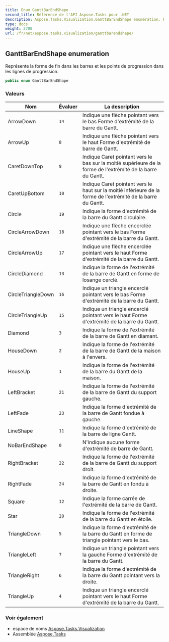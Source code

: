 ```yaml
---
title: Enum GanttBarEndShape
second_title: Référence de l'API Aspose.Tasks pour .NET
description: Aspose.Tasks.Visualization.GanttBarEndShape énumération. Représente la forme de fin dans les barres et les points de progression dans les lignes de progression.
type: docs
weight: 2700
url: /fr/net/aspose.tasks.visualization/ganttbarendshape/
---
```

## GanttBarEndShape enumeration

Représente la forme de fin dans les barres et les points de progression dans les lignes de progression.

```csharp
public enum GanttBarEndShape
```

### Valeurs

| Nom | Évaluer | La description |
| --- | --- | --- |
| ArrowDown | `14` | Indique une flèche pointant vers le bas Forme d'extrémité de la barre du Gantt. |
| ArrowUp | `8` | Indique une flèche pointant vers le haut Forme d'extrémité de barre de Gantt. |
| CaretDownTop | `9` | Indique Caret pointant vers le bas sur la moitié supérieure de la forme de l'extrémité de la barre du Gantt. |
| CaretUpBottom | `10` | Indique Caret pointant vers le haut sur la moitié inférieure de la forme de l'extrémité de la barre du Gantt. |
| Circle | `19` | Indique la forme d'extrémité de la barre du Gantt circulaire. |
| CircleArrowDown | `18` | Indique une flèche encerclée pointant vers le bas Forme d'extrémité de la barre du Gantt. |
| CircleArrowUp | `17` | Indique une flèche encerclée pointant vers le haut Forme d'extrémité de la barre du Gantt. |
| CircleDiamond | `13` | Indique la forme de l'extrémité de la barre de Gantt en forme de losange cerclé. |
| CircleTriangleDown | `16` | Indique un triangle encerclé pointant vers le bas Forme d'extrémité de la barre du Gantt. |
| CircleTriangleUp | `15` | Indique un triangle encerclé pointant vers le haut Forme d'extrémité de la barre du Gantt. |
| Diamond | `3` | Indique la forme de l'extrémité de la barre de Gantt en diamant. |
| HouseDown | `2` | Indique la forme de l'extrémité de la barre de Gantt de la maison à l'envers. |
| HouseUp | `1` | Indique la forme de l'extrémité de la barre du Gantt de la maison. |
| LeftBracket | `21` | Indique la forme de l'extrémité de la barre de Gantt du support gauche. |
| LeftFade | `23` | Indique la forme d'extrémité de la barre de Gantt fondue à gauche. |
| LineShape | `11` | Indique la forme d'extrémité de la barre de ligne Gantt. |
| NoBarEndShape | `0` | N'indique aucune forme d'extrémité de barre de Gantt. |
| RightBracket | `22` | Indique la forme de l'extrémité de la barre de Gantt du support droit. |
| RightFade | `24` | Indique la forme d'extrémité de la barre de Gantt en fondu à droite. |
| Square | `12` | Indique la forme carrée de l'extrémité de la barre de Gantt. |
| Star | `20` | Indique la forme de l'extrémité de la barre du Gantt en étoile. |
| TriangleDown | `5` | Indique la forme d'extrémité de la barre du Gantt en forme de triangle pointant vers le bas. |
| TriangleLeft | `7` | Indique un triangle pointant vers la gauche Forme d'extrémité de la barre du Gantt. |
| TriangleRight | `6` | Indique la forme d'extrémité de la barre du Gantt pointant vers la droite. |
| TriangleUp | `4` | Indique un triangle encerclé pointant vers le haut Forme d'extrémité de la barre du Gantt. |

### Voir également

* espace de noms [Aspose.Tasks.Visualization](../../aspose.tasks.visualization/)
* Assemblée [Aspose.Tasks](../../)


